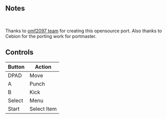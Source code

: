 ## Notes
<br/>

Thanks to [omf2097 team](https://github.com/omf2097/openomf) for creating this opensource port.  Also thanks to Cebion for the porting work for portmaster.
<br/>

## Controls
| Button | Action |
|--|--| 
|DPAD|Move|
|A|Punch|
|B|Kick|
|Select|Menu|
|Start|Select Item|